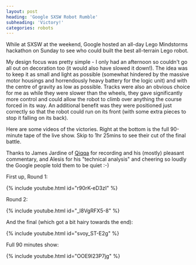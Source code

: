 ```yaml
---
layout: post
heading: 'Google SXSW Robot Rumble'
subheading: 'Victory!'
categories: robots
---
```


While at SXSW at the weekend, Google hosted an all-day Lego Mindstorms hackathon on Sunday to see who could built the best all-terrain Lego robot.

My design focus was pretty simple - I only had an afternoon so couldn't go all out on decoration too (it would also have slowed it down!). The idea was to keep it as small and light as possible (somewhat hindered by the massive motor housings and horrendously heavy battery for the logic unit) and with the centre of gravity as low as possible. Tracks were also an obvious choice for me as while they were slower than the wheels, they gave significantly more control and could allow the robot to climb over anything the course forced in its way. An additional benefit was they were positioned just correctly so that the robot could run on its front (with some extra pieces to stop it falling on its back).

Here are some videos of the victories. Right at the bottom is the full 90-minute tape of the live show. Skip to 1hr 25mins to see their cut of the final battle.

Thanks to James Jardine of [Qiqqa](http://qiqqa.com) for recording and his (mostly) pleasant commentary, and Alesis for his "technical analysis" and cheering so loudly the Google people told them to be quiet :-)

First up, Round 1:

{% include youtube.html id="r90rK-eD3zI" %}

Round 2:

{% include youtube.html id="_l8VgRFX5-8" %}

And the final (which got a bit hairy towards the end):

{% include youtube.html id="svoy_ST-E2g" %}

Full 90 minutes show:

{% include youtube.html id="OOE9l23P7jg" %}
